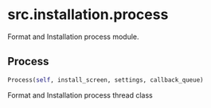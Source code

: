 <h1 id="src.installation.process">src.installation.process</h1>

Format and Installation process module.
<h2 id="src.installation.process.Process">Process</h2>

```python
Process(self, install_screen, settings, callback_queue)
```
Format and Installation process thread class
